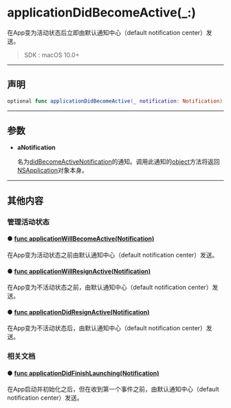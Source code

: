 # applicationDidBecomeActive(_:)

在App变为活动状态后立即由默认通知中心（default notification center）发送。

> SDK : macOS 10.0+

---
## 声明

```swift
optional func applicationDidBecomeActive(_ notification: Notification)
```

---

## 参数

* **aNotification**

  名为[didBecomeActiveNotification]()的通知。调用此通知的[object]()方法将返回[NSApplication](../NSApplication/)对象本身。

---
## 其他内容

### 管理活动状态

#### ● [func applicationWillBecomeActive(Notification)](./applicationWillBecomeActive.md)

在App变为活动状态之前由默认通知中心（default notification center）发送。

#### ● [func applicationWillResignActive(Notification)](./applicationWillResignActive.md)

在App变为不活动状态之前，由默认通知中心（default notification center）发送。

#### ● [func applicationDidResignActive(Notification)](./applicationDidResignActive.md)

在App变为不活动状态后，由默认通知中心（default notification center）发送。

### 相关文档

#### ● [func applicationDidFinishLaunching(Notification)](./applicationDidFinishLaunching.md)

在App启动并初始化之后，但在收到第一个事件之前，由默认通知中心（default notification center）发送。